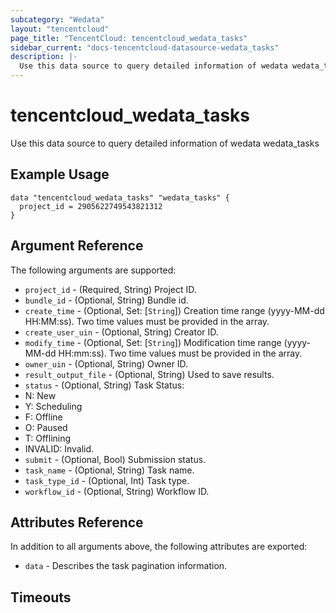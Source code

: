 ```yaml
---
subcategory: "Wedata"
layout: "tencentcloud"
page_title: "TencentCloud: tencentcloud_wedata_tasks"
sidebar_current: "docs-tencentcloud-datasource-wedata_tasks"
description: |-
  Use this data source to query detailed information of wedata wedata_tasks
---
```


# tencentcloud_wedata_tasks

Use this data source to query detailed information of wedata wedata_tasks

## Example Usage

```hcl
data "tencentcloud_wedata_tasks" "wedata_tasks" {
  project_id = 2905622749543821312
}
```

## Argument Reference

The following arguments are supported:

* `project_id` - (Required, String) Project ID.
* `bundle_id` - (Optional, String) Bundle id.
* `create_time` - (Optional, Set: [`String`]) Creation time range (yyyy-MM-dd HH:MM:ss). Two time values must be provided in the array.
* `create_user_uin` - (Optional, String) Creator ID.
* `modify_time` - (Optional, Set: [`String`]) Modification time range (yyyy-MM-dd HH:mm:ss). Two time values must be provided in the array.
* `owner_uin` - (Optional, String) Owner ID.
* `result_output_file` - (Optional, String) Used to save results.
* `status` - (Optional, String) Task Status:
* N: New
* Y: Scheduling
* F: Offline
* O: Paused
* T: Offlining
* INVALID: Invalid.
* `submit` - (Optional, Bool) Submission status.
* `task_name` - (Optional, String) Task name.
* `task_type_id` - (Optional, Int) Task type.
* `workflow_id` - (Optional, String) Workflow ID.

## Attributes Reference

In addition to all arguments above, the following attributes are exported:

* `data` - Describes the task pagination information.


## Timeouts

<no value>


